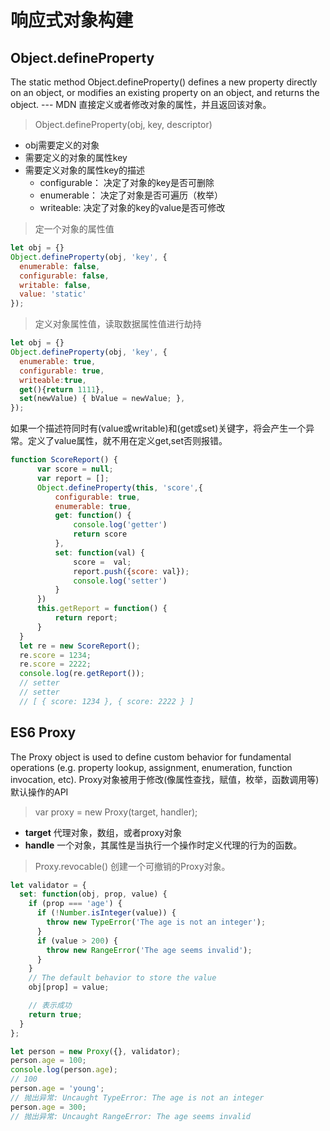 # 响应式对象构建

## Object.defineProperty

The static method Object.defineProperty() defines a new property directly on an object, or modifies an existing property on an object, and returns the object. --- MDN
直接定义或者修改对象的属性，并且返回该对象。

> Object.defineProperty(obj, key, descriptor)

- obj需要定义的对象
- 需要定义的对象的属性key
- 需要定义对象的属性key的描述
    - configurable： 决定了对象的key是否可删除
    - enumerable： 决定了对象是否可遍历（枚举）
    - writeable: 决定了对象的key的value是否可修改

> 定一个对象的属性值
```js
let obj = {}
Object.defineProperty(obj, 'key', {
  enumerable: false,
  configurable: false,
  writable: false,
  value: 'static'
});
```
> 定义对象属性值，读取数据属性值进行劫持
```js
let obj = {}
Object.defineProperty(obj, 'key', {
  enumerable: true,
  configurable: true,
  writeable:true,
  get(){return 1111},
  set(newValue) { bValue = newValue; },
});
```
如果一个描述符同时有(value或writable)和(get或set)关键字，将会产生一个异常。定义了value属性，就不用在定义get,set否则报错。

```js
function ScoreReport() {
      var score = null;
      var report = [];
      Object.defineProperty(this, 'score',{
          configurable: true,
          enumerable: true,
          get: function() {
              console.log('getter')
              return score
          },
          set: function(val) {
              score =  val;
              report.push({score: val});
              console.log('setter')
          }
      })
      this.getReport = function() {
          return report;
      }
  }
  let re = new ScoreReport();
  re.score = 1234;
  re.score = 2222;
  console.log(re.getReport());
  // setter 
  // setter
  // [ { score: 1234 }, { score: 2222 } ]
```

## ES6 Proxy
The Proxy object is used to define custom behavior for fundamental operations (e.g. property lookup, assignment, enumeration, function invocation, etc).
Proxy对象被用于修改(像属性查找，赋值，枚举，函数调用等)默认操作的API


> var proxy = new Proxy(target, handler);

- **target** 代理对象，数组，或者proxy对象
- **handle** 一个对象，其属性是当执行一个操作时定义代理的行为的函数。

> Proxy.revocable() 创建一个可撤销的Proxy对象。

```js
let validator = {
  set: function(obj, prop, value) {
    if (prop === 'age') {
      if (!Number.isInteger(value)) {
        throw new TypeError('The age is not an integer');
      }
      if (value > 200) {
        throw new RangeError('The age seems invalid');
      }
    }
    // The default behavior to store the value
    obj[prop] = value;

    // 表示成功
    return true;
  }
};

let person = new Proxy({}, validator);
person.age = 100;
console.log(person.age); 
// 100
person.age = 'young'; 
// 抛出异常: Uncaught TypeError: The age is not an integer
person.age = 300; 
// 抛出异常: Uncaught RangeError: The age seems invalid
```
